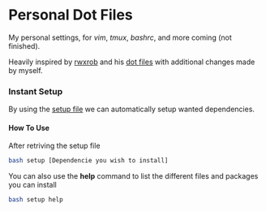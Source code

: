 # Personal Dot Files

My personal settings, for *vim*, *tmux*, *bashrc*, and more coming
(not finished).

Heavily inspired by [rwxrob](https://github.com/rwxrob) and his [dot files](https://github.com/rwxrob/dot) with additional changes made by myself.

### Instant Setup

By using the [setup file](https://github.com/gardm1/setup) we can automatically setup wanted dependencies.

#### How To Use

After retriving the setup file

```bash
bash setup [Dependencie you wish to install]
```

You can also use the **help** command to list the different files and packages you can install

```bash
bash setup help
```
